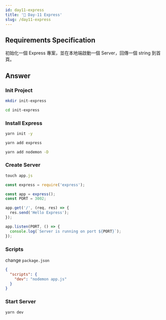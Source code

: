 ```yaml
---
id: day11-express
title: '📜 Day-11 Express'
slug: /day11-express
---
```


## Requirements Specification

初始化一個 Express 專案，並在本地端啟動一個 Server，回傳一個 string 到首頁。

## Answer

### Init Project

```bash
mkdir init-express

cd init-express
```

### Install Express

```bash
yarn init -y

yarn add express

yarn add nodemon -D
```

### Create Server

```js
touch app.js
```

```js
const express = require('express');

const app = express();
const PORT = 3002;

app.get('/', (req, res) => {
  res.send('Hello Express');
});

app.listen(PORT, () => {
  console.log(`Server is running on port ${PORT}`);
});
```

### Scripts

change `package.json`

```json
{
  "scripts": {
    "dev": "nodemon app.js"
  }
}
```

### Start Server

```bash
yarn dev
```
